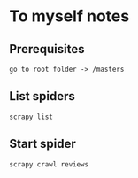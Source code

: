 # To myself notes

## Prerequisites 
    go to root folder -> /masters

## List spiders
    scrapy list
    
## Start spider
    scrapy crawl reviews
